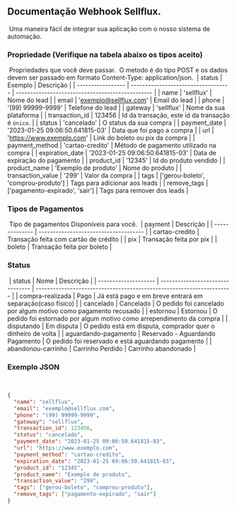 ## Documentação Webhook Sellflux.

​
Uma maneira fácil de integrar sua aplicação com o nosso sistema de automação.
​

### Propriedade (Verifique na tabela abaixo os tipos aceito)

​
Propriedades que você deve passar.
​
O metodo é do tipo POST e os dados devem ser passado em formato Content-Type: application/json.
​
| status | Exemplo | Descrição |
| ----------------- | ----------------------------------- | ------------------------------------------------ |
| name | 'sellflux' | Nome do lead |
| email | 'exemplo@sellflux.com' | Email do lead |
| phone | '(99) 99999-9999' | Telefone do lead |
| gateway | 'sellflux' | Nome da sua plataforma |
| transaction_id | 123456 | Id da transação, este id da transação é `único`. |
| status | 'cancelado' | O status da sua compra |
| payment_date | '2023-01-25 09:06:50.641815-03' | Data que foi pago a compra |
| url | 'https://www.exemplo.com' | Link do boleto ou pix da compra |
| payment_method | 'cartao-credito' | Método de pagamento utilizado na compra |
| expiration_date | '2023-01-25 09:06:50.641815-03' | Data de expiração do pagamento |
| product_id | '12345' | Id do produto vendido |
| product_name | 'Exemplo de produto' | Nome do produto |
| transaction_value | '299' | Valor da compra |
| tags | ['gerou-boleto', 'comprou-produto'] | Tags para adicionar aos leads |
| remove_tags | ['pagamento-expirado', 'sair'] | Tags para remover dos leads |
​

### Tipos de Pagamentos

​
Tipo de pagamentos Disponíveis para você.
​
| payment | Descrição |
| -------------- | ------------------------------------- |
| cartao-credito | Transação feita com cartão de crédito |
| pix | Transação feita por pix |
| boleto | Transação feita por boleto |
​

### Status

​
| status | Nome | Descrição |
| -------------------- | -------------------------------- | --------------------------------------------------------------------- |
| compra-realizada | Pago | Já está pago e em breve entrará em separação(caso físico) |
| cancelado | Cancelado | O pedido foi cancelado por algum motivo como pagamento recusado |
| estornou | Estornou | O pedido foi estornado por algum motivo como arrependimento da compra |
| disputando | Em disputa | O pedido está em disputa, comprador quer o dinheiro de volta |
| aguardando-pagamento | Reservado - Aguardando Pagamento | O pedido foi reservado e está aguardando pagamento |
| abandonou-carrinho | Carrinho Perdido | Carrinho abandonado |
​

### Exemplo JSON

​

```json
{
  "name": "sellflux",
  "email": "exemplo@sellflux.com",
  "phone": "(99) 99999-9999",
  "gateway": "sellflux",
  "transaction_id": 123456,
  "status": "cancelado",
  "payment_date": "2023-01-25 09:06:50.641815-03",
  "url": "https://www.exemplo.com",
  "payment_method": "cartao-credito",
  "expiration_date": "2023-01-25 09:06:50.641815-03",
  "product_id": "12345",
  "product_name": "Exemplo de produto",
  "transaction_value": "299",
  "tags": ["gerou-boleto", "comprou-produto"],
  "remove_tags": ["pagamento-expirado", "sair"]
}
```
